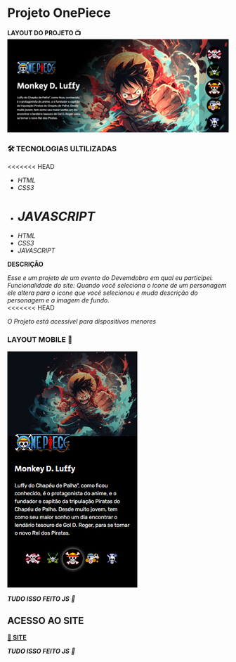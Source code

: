 # **Projeto OnePiece**

**LAYOUT DO PROJETO 📺**
![](/src/assets/img/layout.png)

### 🛠️ **TECNOLOGIAS ULTILIZADAS**

<<<<<<< HEAD

- _HTML_
- _CSS3_
- # _JAVASCRIPT_

* _HTML_
* _CSS3_
* _JAVASCRIPT_

**DESCRIÇÃO**

_Esse e um projeto de um evento do Devemdobro em qual eu participei._<br/>
_Funcionalidade do site: Quando você seleciona o icone de um personagem ele altera para o icone que você selecionou e muda descrição do personagem e a imagem de fundo._<br/>
<<<<<<< HEAD

_O Projeto está acessível para dispositivos menores_

### **LAYOUT MOBILE 📱**

![LAYOUT MOBILE](/src/assets/img/layout_mobile.png)

_**TUDO ISSO FEITO JS** 🫡_

## **ACESSO AO SITE**

[**🚀 SITE**](https://onepieceprojeto.netlify.app/)

_**TUDO ISSO FEITO JS** 🫡_

